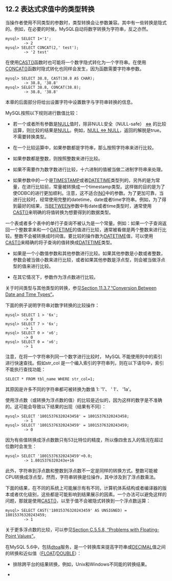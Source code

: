 ## 12.2 表达式求值中的类型转换

当操作者使用不同类型的参数时，类型转换会让参数兼容。其中有一些转换是隐式的。例如，在必要的时候，MySQL自动将数字转换为字符串，反之亦然。

	mysql> SELECT 1+'1';
			-> 2
	mysql> SELECT CONCAT(2,' test');
			-> '2 test'

在使用[CAST()](#)函数时也可能将一个数字隐式转化为一个字符串。在使用[CONCAT()](#)函数时隐式转化也同样会发生，因为函数需要字符串参数。

	mysql> SELECT 38.8, CAST(38.8 AS CHAR);
			-> 38.8, '38.8'
	mysql> SELECT 38.8, CONCAT(38.8);
			-> 38.8, '38.8'

本章的后面部分将给出设置字符中设置数字与字符串转换的信息。

MySQL按照以下规则进行数值比较：

* 若一个或者所有参数是[NULL](#)值时，除非NULL安全（NULL-safe） [<=>](#) 的比较运算，则比较的结果是[NULL](#)。例如，[NULL <=> NULL](#)，返回的解脱是true。不需要转换类型。

* 在一个比较运算中，如果参数都是字符串，那么按照字符串来进行比较。

* 如果参数都是整数，则按照整数来进行比较。

* 如果不需要作为数字数进行比较，十六进制的值被当做二进制字符串来处理。

* 如果参数中的一个是[TIMESTAMP](#)或者[DATETIME](#)类型列的，另外的是为常量，在进行比较前，常量被转换成一个timestamp类型。这样做的目的是为了使ODBC的进行更加顺利。注意，这不适合[IN()](#)中的参数。为了更加可靠，当进行比较时，经常使用完整的datetime，date或者time字符串。例如，为了得到最好的结果，当[BETWEEN](#)参数中有date或者time类型时，通常使用[CAST()](#)来明确的将值转换为想要得到的数据类型。

一个表或者多个表中的单行子查询不被认为是一个常量。例如：如果一个子查询返回一个整数拿来和一个[DATETIME](#)的值进行比较，通常被看做是两个整数来进行比较。整数不会被转换成时间值。要比较的操作数为[DATETIME](#)值，可以使用[CAST()](#)来精确的将子查询的值转换成[DATETIME](#)类型。

* 如果是一个小数值参数和其他参数进行比较。如果其他参数是小数或者整数，参数会被当做小数来进行比较，或者如果其他参数是浮点型，则会被当做浮点型的值来进行比较。

* 在其它情况下，参数作为浮点数进行比较。

关于时间类型与其他类型的转换，参见[Section 11.3.7,“Conversion Between Date and Time Types”](#)。

下面的例子说明字符串对数字转换的比较操作：

	mysql> SELECT 1 > '6x';
			-> 0
	mysql> SELECT 7 > '6x';
			-> 1
	mysql> SELECT 0 > 'x6';
			-> 0
	mysql> SELECT 0 = 'x6';
			-> 1

注意，在将一个字符串列同一个数字进行比较时， MySQL 不能使用列中的索引进行快速查找。假如str_col 是一个编入索引的字符串列，则在以下语句中，索引不能执行查找功能：

	SELECT * FROM tbl_name WHERE str_col=1;

其原因是许多不同的字符串都可被转换为数值 1: '1'、 ' 1'、 '1a'。


使用浮点数（或转换为浮点数的值）的比较是近似的，因为这样的数字是不准确的。这可能会导致以下结果的出现（结果有不同）：

	mysql> SELECT '18015376320243458' = 18015376320243458;
			-> 1
	mysql> SELECT '18015376320243459' = 18015376320243459;
			-> 0

因为有些值转换成浮点数数只有53比特位的精度，所以像四舍五入的情况在超过位数时会发生：

	mysql> SELECT '18015376320243459'+0.0;
			-> 1.8015376320243e+16

此外，字符串到浮点数和整数到浮点数不一定是同样的转换方式。整数可能被CPU转换成浮点型，然而，字符串转换是位操作，其中涉及到了浮点数乘法。

下面的结果，在不同的系统上可能展示有有不同，计算机体系结构或者编译器的版本或者优化级别，这些都是可能影响到结果展示的因素。一个办法可以避免这样的问题，那就是使用[CAST()](#)，以至于值不会被隐式转换到一个浮点数运算：

	mysql> SELECT CAST('18015376320243459' AS UNSIGNED) = 18015376320243459;
			-> 1

关于更多浮点数的比较，可以参见[Section C.5.5.8, “Problems with Floating-Point Values”](#)。

在MySQL 5.6中，包括[dtoa](#)服务，是一个转换库来提高字符串或[DECIMAL](#)值之间的转换和近似值（[FLOAT](#)/[DOUBLE](#)）：

* 排除跨平台的结果转换，例如，Unix和Windows不同能的转换结果。

* 